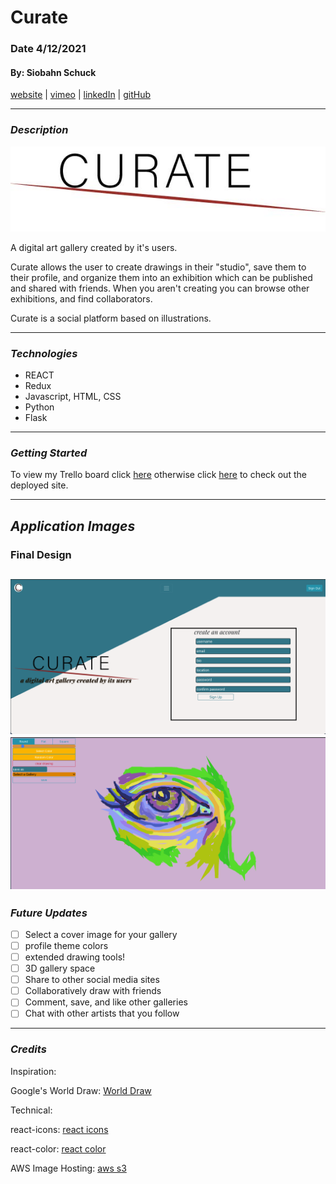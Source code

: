 # Curate

### Date 4/12/2021

#### By: Siobahn Schuck

[website](https://www.siobahnschuck.com) |
[vimeo](https://www.vimeo.com/siobahnschuck)
| [linkedIn](https://www.linkedin.com/in/siobahnschuck/) |
[gitHub](https://github.com/siobahnschuck)

---

### **_Description_**

![logo](./img/curate-full-whitebg.jpg) 

A digital art gallery created by it's users.

Curate allows the user to create drawings in their "studio", save them to their profile, and organize them into an exhibition which can be published and shared with friends. When you aren't creating you can browse other exhibitions, and find collaborators. 

Curate is a social platform based on illustrations.

---

### **_Technologies_**

- REACT 
- Redux
- Javascript, HTML, CSS
- Python
- Flask

---
### **_Getting Started_**

To view my Trello board click [here](https://trello.com/b/MXSFGhnY/capstone-cavemind-curate)
otherwise click [here](https://eloquent-galileo-e428a9.netlify.app/) to check out the deployed site.

---

## **_Application Images_**

### Final Design
![home](./img/home.png)
![studio](./img/studio.png) 
---

### **_Future Updates_**

- [ ] Select a cover image for your gallery
- [ ] profile theme colors
- [ ] extended drawing tools!
- [ ] 3D gallery space
- [ ] Share to other social media sites
- [ ] Collaboratively draw with friends
- [ ] Comment, save, and like other galleries 
- [ ] Chat with other artists that you follow 

---

### **_Credits_**
Inspiration: 

Google's World Draw: [World Draw](https://world-draw.appspot.com/draw)


Technical: 

react-icons: [react icons](https://react-icons.github.io/react-icons)

react-color: [react color](https://www.npmjs.com/package/react-color)

AWS Image Hosting: [aws s3](https://aws.amazon.com/)
